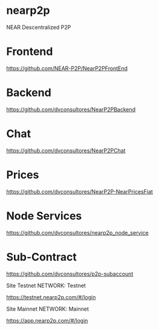# nearp2p
NEAR Descentralized P2P

# Frontend
https://github.com/NEAR-P2P/NearP2PFrontEnd

# Backend
https://github.com/dvconsultores/NearP2PBackend


# Chat
https://github.com/dvconsultores/NearP2PChat

# Prices
https://github.com/dvconsultores/NearP2P-NearPricesFiat

# Node Services
https://github.com/dvconsultores/nearp2p_node_service

# Sub-Contract
https://github.com/dvconsultores/p2p-subaccount

Site Testnet
NETWORK: Testnet

https://testnet.nearp2p.com/#/login

Site Mainnet
NETWORK: Mainnet

https://app.nearp2p.com/#/login

